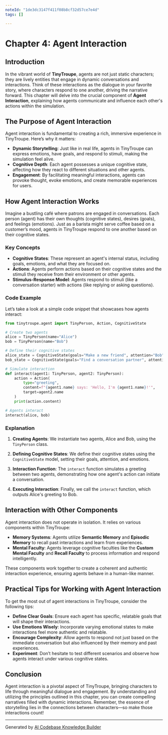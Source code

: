 ```yaml
---
noteId: "1de3dc3147f411f08b8cf32d57ce7e4d"
tags: []

---
```


# Chapter 4: Agent Interaction

## Introduction

In the vibrant world of **TinyTroupe**, agents are not just static characters; they are lively entities that engage in dynamic conversations and interactions. Think of these interactions as the dialogue in your favorite story, where characters respond to one another, driving the narrative forward. This chapter will delve into the crucial component of **Agent Interaction**, explaining how agents communicate and influence each other's actions within the simulation.

## The Purpose of Agent Interaction

Agent interaction is fundamental to creating a rich, immersive experience in TinyTroupe. Here’s why it matters:

- **Dynamic Storytelling**: Just like in real life, agents in TinyTroupe can express emotions, have goals, and respond to stimuli, making the simulation feel alive.
- **Cognitive Depth**: Each agent possesses a unique cognitive state, affecting how they react to different situations and other agents.
- **Engagement**: By facilitating meaningful interactions, agents can provoke thought, evoke emotions, and create memorable experiences for users.

## How Agent Interaction Works

Imagine a bustling café where patrons are engaged in conversations. Each person (agent) has their own thoughts (cognitive states), desires (goals), and feelings (emotions). Just as a barista might serve coffee based on a customer’s mood, agents in TinyTroupe respond to one another based on their cognitive states.

### Key Concepts

- **Cognitive States**: These represent an agent's internal status, including goals, emotions, and what they are focused on.
- **Actions**: Agents perform actions based on their cognitive states and the stimuli they receive from their environment or other agents.
- **Stimulus-Response Model**: Agents respond to stimuli (like a conversation starter) with actions (like replying or asking questions).

### Code Example

Let’s take a look at a simple code snippet that showcases how agents interact:

```python
from tinytroupe.agent import TinyPerson, Action, CognitiveState

# Create two agents
alice = TinyPerson(name="Alice")
bob = TinyPerson(name="Bob")

# Define their cognitive states
alice_state = CognitiveState(goals="Make a new friend", attention="Bob", emotions="curious")
bob_state = CognitiveState(goals="Find a conversation partner", attention="Alice", emotions="enthusiastic")

# Simulate interaction
def interact(agent1: TinyPerson, agent2: TinyPerson):
    action = Action(
        type="greeting",
        content=f"{agent1.name} says: 'Hello, I'm {agent1.name}!'",
        target=agent2.name
    )
    print(action.content)

# Agents interact
interact(alice, bob)
```

### Explanation

1. **Creating Agents**: We instantiate two agents, Alice and Bob, using the `TinyPerson` class.
  
2. **Defining Cognitive States**: We define their cognitive states using the `CognitiveState` model, setting their goals, attention, and emotions.

3. **Interaction Function**: The `interact` function simulates a greeting between two agents, demonstrating how one agent's action can initiate a conversation.

4. **Executing Interaction**: Finally, we call the `interact` function, which outputs Alice's greeting to Bob.

## Interaction with Other Components

Agent interaction does not operate in isolation. It relies on various components within TinyTroupe:

- **Memory Systems**: Agents utilize **Semantic Memory** and **Episodic Memory** to recall past interactions and learn from experiences.
- **Mental Faculty**: Agents leverage cognitive faculties like the **Custom Mental Faculty** and **Recall Faculty** to process information and respond intelligently.

These components work together to create a coherent and authentic interaction experience, ensuring agents behave in a human-like manner.

## Practical Tips for Working with Agent Interaction

To get the most out of agent interactions in TinyTroupe, consider the following tips:

- **Define Clear Goals**: Ensure each agent has specific, relatable goals that will shape their interactions.
- **Use Emotions Wisely**: Incorporate varying emotional states to make interactions feel more authentic and relatable.
- **Encourage Complexity**: Allow agents to respond not just based on the immediate conversation but also influenced by their memory and past experiences.
- **Experiment**: Don’t hesitate to test different scenarios and observe how agents interact under various cognitive states.

## Conclusion

Agent interaction is a pivotal aspect of TinyTroupe, bringing characters to life through meaningful dialogue and engagement. By understanding and utilizing the principles outlined in this chapter, you can create compelling narratives filled with dynamic interactions. Remember, the essence of storytelling lies in the connections between characters—so make those interactions count!

---

Generated by [AI Codebase Knowledge Builder](https://github.com/The-Pocket/Tutorial-Codebase-Knowledge)